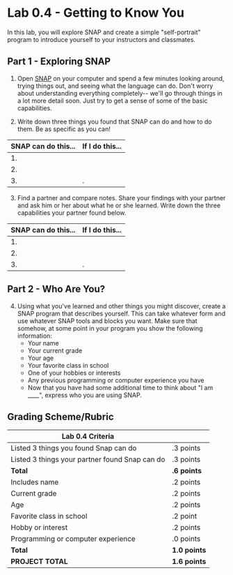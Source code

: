 # Lab 0.4 - Getting to Know You
In this lab, you will explore SNAP and create a simple "self-portrait" program to introduce yourself to your instructors and classmates.

## Part 1 - Exploring SNAP
1. Open [SNAP](http://snap.berkeley.edu/snapsource/snap.html) on your computer and spend a few minutes looking around, trying things out, and seeing what the language can do.  Don't worry about understanding everything completely-- we'll go through things in a lot more detail soon.  Just try to get a sense of some of the basic capabilities.

2. Write down three things you found that SNAP can do and how to do them.  Be as specific as you can!
 
 | SNAP can do this...| If I do this... |
 | --- | --- |
 | 1.  |     |
 | 2.  |     |
 | 3.  | .   |

3. Find a partner and compare notes.  Share your findings with your partner and ask him or her about what he or she learned.  Write down the three capabilities your partner found below.

 | SNAP can do this... | If I do this... |
 | --- | --- |
 | 1.  |     |
 | 2.  |     |
 | 3.  | .   |

## Part 2 - Who Are You?
4. Using what you've learned and other things you might discover, create a SNAP program that describes yourself.  This can take whatever form and use whatever SNAP tools and blocks you want.  Make sure that somehow, at some point in your program you show the following information:
    * Your name
    * Your current grade
    * Your age
    * Your favorite class in school
    * One of your hobbies or interests
    * Any previous programming or computer experience you have
    * Now that you have had some additional time to think about "I am ____", express who you are using SNAP.

## Grading Scheme/Rubric

| **Lab 0.4 Criteria**                                          |                |
| ------------------------------------------------------------- | -------------- |
| Listed 3 things you found Snap can do                         | .3 points      |
| Listed 3 things your partner found Snap can do                | .3 points      |
| **Total**                                                     | **.6 points**  |
| Includes name                                                 | .2 points      |
| Current grade                                                 | .2 points      |
| Age                                                           | .2 points      |
| Favorite class in school                                      | .2 point       |
| Hobby or interest                                             | .2 points      |
| Programming or computer experience                            | .0 points      |
| **Total**                                                     | **1.0 points** |
| **PROJECT TOTAL**                                             | **1.6 points** |
